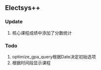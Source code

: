 ## Electsys++

### Update

1. 核心课程成绩中添加了分数统计

### Todo

1. optimize_gpa_query根据Date决定初始选项
2. 根据时间段显示课程